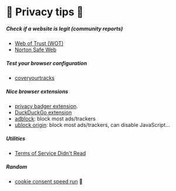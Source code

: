 # 🐉 Privacy tips 🐉

<div class="row row-cols-md-2 mt-4"><div>

##### Check if a website is legit (community reports)

* [Web of Trust (WOT)](https://www.mywot.com/)
* [Norton Safe Web](https://fr.norton.com/feature/safe-web)

##### Test your browser configuration

* [coveryourtracks](https://coveryourtracks.eff.org/)

</div><div>

##### Nice browser extensions

* [privacy badger extension](https://www.eff.org/pages/privacy-badger).
* [DuckDuckGo extension](https://duckduckgo.com/app)
* [adblock](https://adblockplus.org/): block most ads/trackers
* [ublock origin](https://ublockorigin.com/): block most ads/trackers, can disable JavaScript...

##### Utilities

* [Terms of Service Didn't Read](https://tosdr.org/)

##### Random

* [cookie consent speed run](https://cookieconsentspeed.run/) 🤩
</div></div>